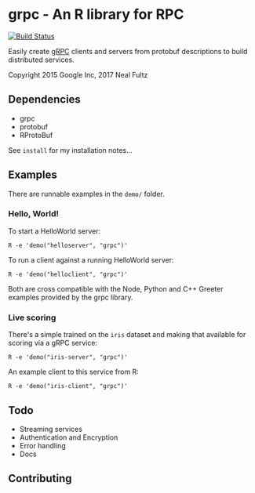 # grpc - An R library for RPC

[![Build Status](https://travis-ci.org/nfultz/grpc.svg?branch=docker)](https://travis-ci.org/nfultz/grpc)

Easily create [gRPC](https://github.com/grpc/grpc) clients and servers from protobuf descriptions to build distributed services. 

Copyright 2015 Google Inc, 2017 Neal Fultz


## Dependencies

  * grpc
  * protobuf
  * RProtoBuf

See `install` for my installation notes...


## Examples

There are runnable examples in the `demo/` folder.

### Hello, World!

To start a HelloWorld server:
  
    R -e 'demo("helloserver", "grpc")'
    
To run a client against a running HelloWorld server:
  
    R -e 'demo("helloclient", "grpc")'
    
Both are cross compatible with the Node, Python and C++ Greeter examples provided by the grpc library.

### Live scoring

There's a simple trained on the `iris` dataset and making that available for scoring via a gRPC service:

    R -e 'demo("iris-server", "grpc")'

An example client to this service from R:

    R -e 'demo("iris-client", "grpc")'

## Todo

  * Streaming services
  * Authentication and Encryption
  * Error handling
  * Docs
  
## Contributing
